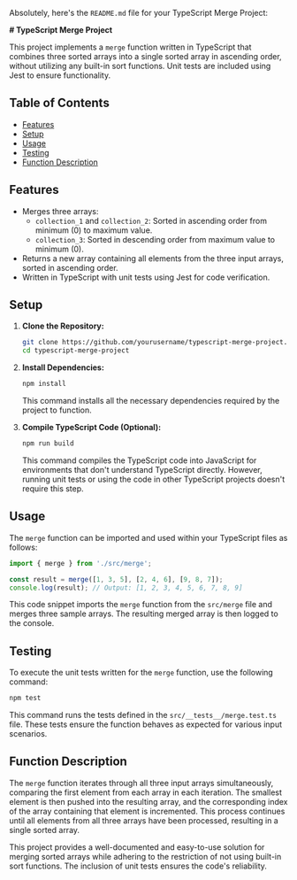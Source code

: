 Absolutely, here's the `README.md` file for your TypeScript Merge Project:

**# TypeScript Merge Project**

This project implements a `merge` function written in TypeScript that combines three sorted arrays into a single sorted array in ascending order, without utilizing any built-in sort functions. Unit tests are included using Jest to ensure functionality.

## Table of Contents

* [Features](#features)
* [Setup](#setup)
* [Usage](#usage)
* [Testing](#testing)
* [Function Description](#function-description)

## Features

* Merges three arrays:
    * `collection_1` and `collection_2`: Sorted in ascending order from minimum (0) to maximum value.
    * `collection_3`: Sorted in descending order from maximum value to minimum (0).
* Returns a new array containing all elements from the three input arrays, sorted in ascending order.
* Written in TypeScript with unit tests using Jest for code verification.

## Setup

1. **Clone the Repository:**

   ```bash
   git clone https://github.com/yourusername/typescript-merge-project.git
   cd typescript-merge-project
   ```

2. **Install Dependencies:**

   ```bash
   npm install
   ```

   This command installs all the necessary dependencies required by the project to function.

3. **Compile TypeScript Code (Optional):**

   ```bash
   npm run build
   ```

   This command compiles the TypeScript code into JavaScript for environments that don't understand TypeScript directly. However, running unit tests or using the code in other TypeScript projects doesn't require this step.

## Usage

The `merge` function can be imported and used within your TypeScript files as follows:

```typescript
import { merge } from './src/merge';

const result = merge([1, 3, 5], [2, 4, 6], [9, 8, 7]);
console.log(result); // Output: [1, 2, 3, 4, 5, 6, 7, 8, 9]
```

This code snippet imports the `merge` function from the `src/merge` file and merges three sample arrays. The resulting merged array is then logged to the console.

## Testing

To execute the unit tests written for the `merge` function, use the following command:

```bash
npm test
```

This command runs the tests defined in the `src/__tests__/merge.test.ts` file. These tests ensure the function behaves as expected for various input scenarios.

## Function Description

The `merge` function iterates through all three input arrays simultaneously, comparing the first element from each array in each iteration. The smallest element is then pushed into the resulting array, and the corresponding index of the array containing that element is incremented. This process continues until all elements from all three arrays have been processed, resulting in a single sorted array.

This project provides a well-documented and easy-to-use solution for merging sorted arrays while adhering to the restriction of not using built-in sort functions. The inclusion of unit tests ensures the code's reliability.
